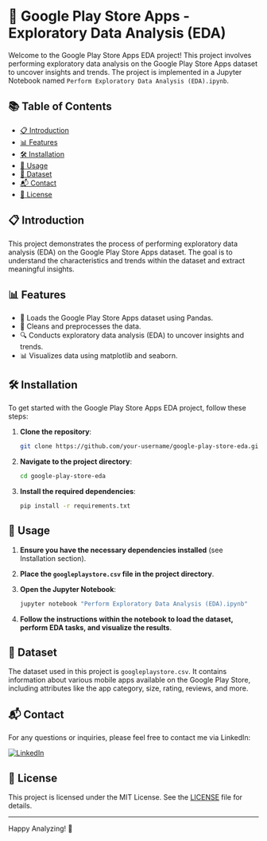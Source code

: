 # 📱 Google Play Store Apps - Exploratory Data Analysis (EDA)

Welcome to the Google Play Store Apps EDA project! This project involves performing exploratory data analysis on the Google Play Store Apps dataset to uncover insights and trends. The project is implemented in a Jupyter Notebook named `Perform Exploratory Data Analysis (EDA).ipynb`.

## 📚 Table of Contents
- [📋 Introduction](#introduction)
- [📊 Features](#features)
- [🛠️ Installation](#installation)
- [🚀 Usage](#usage)
- [📂 Dataset](#dataset)
- [📬 Contact](#contact)
- [📜 License](#license)

## 📋 Introduction
This project demonstrates the process of performing exploratory data analysis (EDA) on the Google Play Store Apps dataset. The goal is to understand the characteristics and trends within the dataset and extract meaningful insights.

## 📊 Features
- 📂 Loads the Google Play Store Apps dataset using Pandas.
- 🧹 Cleans and preprocesses the data.
- 🔍 Conducts exploratory data analysis (EDA) to uncover insights and trends.
- 📊 Visualizes data using matplotlib and seaborn.

## 🛠️ Installation
To get started with the Google Play Store Apps EDA project, follow these steps:

1. **Clone the repository**:
    ```sh
    git clone https://github.com/your-username/google-play-store-eda.git
    ```

2. **Navigate to the project directory**:
    ```sh
    cd google-play-store-eda
    ```

3. **Install the required dependencies**:
    ```sh
    pip install -r requirements.txt
    ```

## 🚀 Usage

1. **Ensure you have the necessary dependencies installed** (see Installation section).

2. **Place the `googleplaystore.csv` file in the project directory**.

3. **Open the Jupyter Notebook**:
    ```sh
    jupyter notebook "Perform Exploratory Data Analysis (EDA).ipynb"
    ```

4. **Follow the instructions within the notebook to load the dataset, perform EDA tasks, and visualize the results**.

## 📂 Dataset
The dataset used in this project is `googleplaystore.csv`. It contains information about various mobile apps available on the Google Play Store, including attributes like the app category, size, rating, reviews, and more.

## 📬 Contact
For any questions or inquiries, please feel free to contact me via LinkedIn:

[![LinkedIn](https://img.shields.io/badge/LinkedIn-0077B5?style=flat-square&logo=linkedin&logoColor=white)](https://www.linkedin.com/in/syed-muqtasid-ali-91a0a623a/)

## 📜 License
This project is licensed under the MIT License. See the [LICENSE](LICENSE) file for details.

---

Happy Analyzing! 🎉
